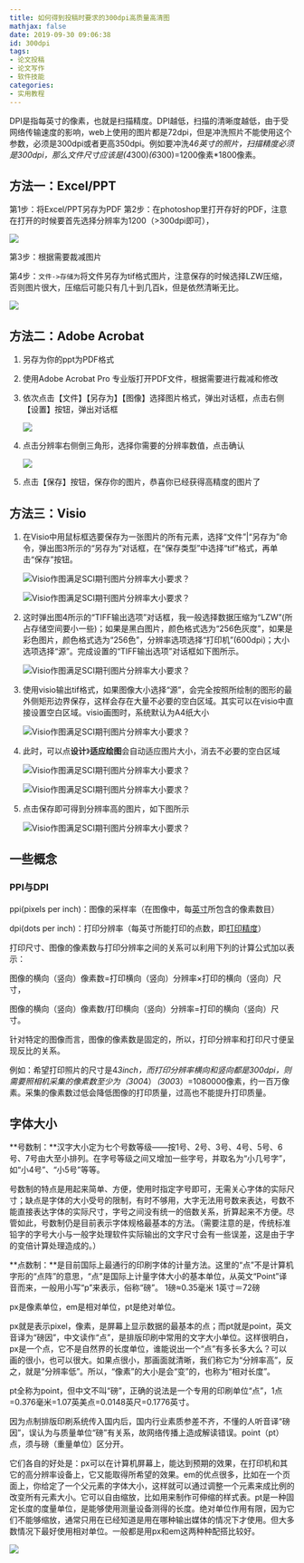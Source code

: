 ```yaml
---
title: 如何得到投稿时要求的300dpi高质量高清图
mathjax: false
date: 2019-09-30 09:06:38
id: 300dpi
tags:
- 论文投稿
- 论文写作
- 软件技能
categories:
- 实用教程
---
```


DPI是指每英寸的像素，也就是扫描精度。DPI越低，扫描的清晰度越低，由于受网络传输速度的影响，web上使用的图片都是72dpi，但是冲洗照片不能使用这个参数，必须是300dpi或者更高350dpi。例如要冲洗4*6英寸的照片，扫描精度必须是300dpi，那么文件尺寸应该是(4*300)*(6*300)=1200像素*1800像素。

<!---more--->

## 方法一：Excel/PPT

第1步：将Excel/PPT另存为PDF
第2步：在photoshop里打开存好的PDF，注意在打开的时候要首先选择分辨率为1200（>300dpi即可），

![](https://gitee.com/zihm/images/raw/master/hexo/20210506133734.png)

第3步：根据需要裁减图片

第4步：`文件->存储为`将文件另存为tif格式图片，注意保存的时候选择LZW压缩，否则图片很大，压缩后可能只有几十到几百k，但是依然清晰无比。

![](https://gitee.com/zihm/images/raw/master/hexo/20210506133731.png)



## 方法二：Adobe Acrobat

1. 另存为你的ppt为PDF格式

2. 使用Adobe Acrobat  Pro 专业版打开PDF文件，根据需要进行裁减和修改

3. 依次点击【文件】【另存为】【图像】选择图片格式，弹出对话框，点击右侧【设置】按钮，弹出对话框

   ![](https://gitee.com/zihm/images/raw/master/hexo/20210506133728.png)

4. 点击分辨率右侧倒三角形，选择你需要的分辨率数值，点击确认

   ![](https://gitee.com/zihm/images/raw/master/hexo/20210506133722.png)

5. 点击【保存】按钮，保存你的图片，恭喜你已经获得高精度的图片了

## 方法三：Visio

1. 在Visio中用鼠标框选要保存为一张图片的所有元素，选择“文件”|“另存为”命令，弹出图3所示的“另存为”对话框，在“保存类型”中选择“tif”格式，再单击“保存”按钮。

   ![Visio作图满足SCI期刊图片分辨率大小要求？](https://gitee.com/zihm/images/raw/master/hexo/20210306230832.jpg)

   ![Visio作图满足SCI期刊图片分辨率大小要求？](https://gitee.com/zihm/images/raw/master/hexo/20210306231020.jpg)

2. 这时弹出图4所示的“TIFF输出选项”对话框，我一般选择数据压缩为“LZW”(所占存储空间要小一些)；如果是黑白图片，颜色格式选为“256色灰度”，如果是彩色图片，颜色格式选为“256色”，分辨率选项选择“打印机”(600dpi)；大小选项选择“源”。完成设置的“TIFF输出选项”对话框如下图所示。

   ![Visio作图满足SCI期刊图片分辨率大小要求？](https://gitee.com/zihm/images/raw/master/hexo/20210306231015.jpg)

3. 使用visio输出tif格式，如果图像大小选择“源”，会完全按照所绘制的图形的最外侧矩形边界保存，这样会存在大量不必要的空白区域。其实可以在visio中直接设置空白区域。visio画图时，系统默认为A4纸大小

   ![Visio作图满足SCI期刊图片分辨率大小要求？](https://gitee.com/zihm/images/raw/master/hexo/20210306231012.jpg)

4. 此时，可以点**设计**》**适应绘图**会自动适应图片大小，消去不必要的空白区域

   ![Visio作图满足SCI期刊图片分辨率大小要求？](https://gitee.com/zihm/images/raw/master/hexo/20210306231005.jpg)

   ![Visio作图满足SCI期刊图片分辨率大小要求？](https://gitee.com/zihm/images/raw/master/hexo/20210306231003.jpg)

5. 点击保存即可得到分辨率高的图片，如下图所示

   ![Visio作图满足SCI期刊图片分辨率大小要求？](https://gitee.com/zihm/images/raw/master/hexo/20210306231001.jpg)

## 一些概念

### PPI与DPI

ppi(pixels per inch)：图像的采样率（在图像中，每[英寸](https://baike.baidu.com/item/英寸)所包含的像素数目）

dpi(dots per inch)：打印分辨率（每英寸所能打印的点数，即[打印精度](https://baike.baidu.com/item/打印精度)）

打印尺寸、图像的像素数与打印分辨率之间的关系可以利用下列的计算公式加以表示：

图像的横向（竖向）像素数=打印横向（竖向）分辨率×打印的横向（竖向）尺寸，

图像的横向（竖向）像素数/打印横向（竖向）分辨率=打印的横向（竖向）尺寸。

针对特定的图像而言，图像的像素数是固定的，所以，打印分辨率和打印尺寸便呈现反比的关系。

例如：希望打印照片的尺寸是4*3inch，而打印分辨率横向和竖向都是300dpi，则需要照相机采集的像素数至少为（300*4）*（300*3）=1080000像素，约一百万像素。采集的像素数过低会降低图像的打印质量，过高也不能提升打印质量。

## 字体大小

**号数制：**汉字大小定为七个号数等级——按1号、2号、3号、4号、5号、6号、7号由大至小排列。在字号等级之间又增加一些字号，并取名为“小几号字”，如“小4号”、“小5号”等等。 

号数制的特点是用起来简单、方便，使用时指定字号即可，无需关心字体的实际尺寸；缺点是字体的大小受号的限制，有时不够用，大字无法用号数来表达，号数不能直接表达字体的实际尺寸，字号之间没有统一的倍数关系，折算起来不方便。尽管如此，号数制仍是目前表示字体规格最基本的方法。（需要注意的是，传统标准铅字的字号大小与一般字处理软件实际输出的文字尺寸会有一些误差，这是由于字的变倍计算处理造成的。） 

**点数制：**是目前国际上最通行的印刷字体的计量方法。这里的“点”不是计算机字形的“点阵”的意思，“点”是国际上计量字体大小的基本单位，从英文“Point”译音而来，一般用小写“p”来表示，俗称“磅”。 1磅≈0.35毫米 1英寸＝72磅 

px是像素单位，em是相对单位，pt是绝对单位。

px就是表示pixel，像素，是屏幕上显示数据的最基本的点；而pt就是point，英文音译为“磅因”，中文读作“点”，是排版印刷中常用的文字大小单位。这样很明白，px是一个点，它不是自然界的长度单位，谁能说出一个“点”有多长多大么？可以画的很小，也可以很大。如果点很小，那画面就清晰，我们称它为“分辨率高”，反之，就是“分辨率低”。所以，“像素”的大小是会“变”的，也称为“相对长度”。

pt全称为point，但中文不叫“磅”，正确的说法是一个专用的印刷单位“点”，1点=0.376毫米=1.07英美点=0.0148英尺=0.1776英寸。

因为点制排版印刷系统传入国内后，国内行业素质参差不齐，不懂的人听音译“磅因”，误认为与质量单位“磅”有关系，故网络传播上造成解读错误。point（pt）点，须与磅（重量单位）区分开。

它们各自的好处是：px可以在计算机屏幕上，能达到预期的效果，在打印机和其它的高分辨率设备上，它又能取得所希望的效果。em的优点很多，比如在一个页面上，你给定了一个父元素的字体大小，这样就可以通过调整一个元素来成比例的改变所有元素大小。它可以自由缩放，比如用来制作可伸缩的样式表。pt是一种固定长度的度量单位，是能够使用测量设备测得的长度。绝对单位作用有限，因为它们不能够缩放，通常只用在已经知道是用在哪种输出媒体的情况下才使用。但大多数情况下最好使用相对单位。一般都是用px和em这两种种配搭比较好。



![](https://gitee.com/zihm/images/raw/master/hexo/20210506133712.jpg)